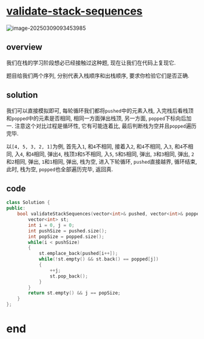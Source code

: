 # [validate-stack-sequences](https://leetcode.cn/problems/validate-stack-sequences)

![image-20250309093453985](https://md-wind.oss-cn-nanjing.aliyuncs.com/md/20250309093454075.png)

## overview

我们在栈的学习阶段想必已经接触过这种题, 现在让我们在代码上复现它.

题目给我们两个序列, 分别代表入栈顺序和出栈顺序, 要求你检验它们是否正确.

## solution

我们可以直接模拟即可, 每轮循环我们都将`pushed`中的元素入栈, 入完栈后看栈顶和`popped`中的元素是否相同, 相同一方面弹出栈顶, 另一方面, `popped`下标向后加一. 注意这个对比过程是循环性, 它有可能连着比, 最后判断栈为空并且`popped`遍历完毕.

以`[4, 5, 3, 2, 1]`为例, 首先入`1`, 和`4`不相同, 接着入`2`, 和`4`不相同, 入`3`, 和`4`不相同, 入`4`, 和`4`相同, 弹出`4`, 栈顶`3`和`5`不相同, 入`5`, `5`和`5`相同, 弹出, `3`和`3`相同, 弹出, `2`和`2`相同, 弹出, `1`和`1`相同, 弹出, 栈为空, 进入下轮循环, `pushed`直接越界, 循环结束, 此时, 栈为空, `popped`也全部遍历完毕, 返回真.

## code

```cpp
class Solution {
public:
    bool validateStackSequences(vector<int>& pushed, vector<int>& popped) {
        vector<int> st;
        int i = 0, j = 0;
        int pushSize = pushed.size();
        int popSize = popped.size();
        while(i < pushSize)
        {
            st.emplace_back(pushed[i++]);
            while(!st.empty() && st.back() == popped[j])
            {
                ++j;
                st.pop_back();
            }
        }
        return st.empty() && j == popSize;
    }
};
```

# end